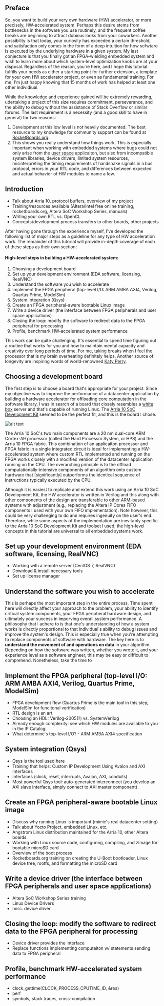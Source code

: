## Preface
So, you want to build your very own hardware (HW) accelerator, or more precisely, HW-accelerated system. Perhaps this desire stems from bottlenecks in the software you use routinely, and the frequent coffee breaks are beginning to attract dubious looks from your coworkers. Another possibility is that today, your curiosity has exceeded a certain threshold, and satisfaction only comes in the form of a deep intuition for how sofwtare is executed by the underlying hardware in a given system. My last conjecture is that you finally got an FPGA-wielding embedded system and wish to learn more about which system-level optimization knobs are at your disposal. Regardless of the reason, you're here, and I hope this tutorial fulfills your needs as either a starting point for further extension, a template for your own HW accelerator project, or even as fundamental training. For me, I'm just happy knowing that 15 months of work has helped at least one other individiual.

While the knowledge and experience gained will be extremely rewarding, udertaking a project of this size requires commitment, perseverance, and the ability to debug without the assistance of Stack Overflow or similar forums. The last requirement is a necessity (and a good skill to have in general) for two reasons:
1. Development at this low level is not heavily documented. The best resource to my knowledge for community support can be found at <a href="https://rocketboards.org/">RocketBoards.org</a>. 
2. This shows you really understand how things work. This is especially important when working with embedded systems where bugs could not only arise from the <a href="https://en.wikipedia.org/wiki/User_space">user space</a> applicaiton, but also from incompatible system libraries, device drivers, limited system resources, misinterpreting the timing requirements of handshake signals in a bus protocol, errors in your RTL code, and differences between expected and actual behavior of HW modules to name a few.

## Introduction
- Talk about Arria 10, protocol buffers, overview of my project
- Training/resources available (Altera/Intel free online training, rocketboards.org, Altera SoC Workshop Series, manuals)
- Writing your own RTL vs. OpenCL
- Concepts/development process transfers to other boards, other projects

After having gone through the experience myself, I've developed the following list of major steps as a guideline for any type of HW acceleration work. The remainder of this tutorial will provide in-depth coverage of each of these steps as their own section:

#### High-level steps in building a HW-accelerated system:
1. Choosing a development board
2. Set up your development environment (EDA software, licensing, RealVNC)
3. Understand the software you wish to accelerate
4. Implement the FPGA peripheral (top-level I/O: ARM AMBA AXI4, Verilog, Quartus Prime, ModelSim) 
5. System integration (Qsys)
6. Create an FPGA peripheral-aware bootable Linux image
7. Write a device driver (the interface between FPGA peripherals and user space applications)
8. Closing the loop: modify the software to redirect data to the FPGA peripheral for processing
9. Profile, benchmark HW-accelerated system performance

This work can be quite challenging. It's essential to spend time figuring out a routine that works for you and how to maintain mental capacity and creativity over long periods of time. For me, taking breaks when I feel the processor that is my brain overheating definitely helps. Another source of longevity are inspiring words of world-renowned <a href="https://www.youtube.com/watch?v=QGJuMBdaqIw">Katy Perry</a>.

## Choosing a development board
The first step is to choose a board that's appropriate for your project. Since my objective was to improve the performance of a datacenter application by building a hardware accelerator for offloading core computation in the software library, I was in search of a board that closely resembles a <a href="https://en.wikipedia.org/wiki/White_box_(computer_hardware)">white box</a> server and that's capable of running Linux. The <a href="https://www.altera.com/products/boards_and_kits/dev-kits/altera/arria-10-soc-development-kit.html">Arria 10 SoC Development Kit</a> seemed to be the perfect fit, and this is the board I chose.

![alt text](https://rocketboards.org/foswiki/pub/Documentation/Arria10SoCDevelopmentKit/arria10_soc_kit.png)

The Arria 10 SoC's two main components are a 20 nm dual-core ARM Cortex-A9 processor (called the Hard Processor System, or HPS) and the Arria 10 FPGA fabric. This combination of an applicaiton processor and FPGA fabric in a single integrated circuit is ideal for implementing a HW-accelerated system where custom RTL implemented and running on the FPGA works closely with a modified version of the datacenter application running on the CPU. The overarching principle is to the offload computationally-intensive components of an algorithm onto custom hardware that [significantly] outperforms the identical sequence of instructions typically executed by the CPU. 

Although it is easiest to replicate and extend this work using an Arria 10 SoC Development Kit, the HW accelerator is written in Verilog and this along with other components of the design are transferable to other ARM-based systems with adjustment (e.g., replacing the Altera IP Cores FIFO components I used with your own FIFO implementation). Note however, this could be very challenging to do and requires ingenuity on the user's end. Therefore, while some aspects of the implementation are inevitably specific to the Arria 10 SoC Development Kit and toolset I used, the high-level concepts in this tutorial are universal to all embedded systems work. 

## Set up your development environment (EDA software, licensing, RealVNC)
- Working with a remote server (CentOS 7, RealVNC)
- Download & install necessary tools
- Set up license manager

## Understand the software you wish to accelerate
This is perhaps the most important step in the entire process. Time spent here will directly affect your approach to the problem, your ability to identify critical system components, your FPGA peripheral hardware design, and ultimately your success in imporving overall system performance. A philosophy that I adhere to is that one's understanding of how a system works is directly proportional to that individual's ability to debug issues and improve the system's design. This is especially true when you're attempting to replace components of software with hardware. The key here is to **understand the movement of and operations on data** in your algorithm. Depending on how the software was written, whether you wrote it, and your experience level as a software engineer, this may be easy or difficult to comprehend. Nonetheless, take the time to

## Implement the FPGA peripheral (top-level I/O: ARM AMBA AXI4, Verilog, Quartus Prime, ModelSim)
- FPGA development flow (Quartus Prime is the main tool in this step, ModelSim for funcitonal verification)
- RTL design is an art
- Choosing an HDL: Verilog-2005(?) vs. SystemVerilog
- Already enough complexity: see which HW modules are available to you in the IP Catalog
- What determine's top-level I/O? - ARM AMBA AXI4 specification

## System integration (Qsys)
- Qsys is the tool used here
- Training that helps: Custom IP Development Using Avalon and AXI Interfaces
- Interfaces (clock, reset, interrupts, Avalon, AXI, conduits)
- Most powerful Qsys tool: auto-generated interconnect (you develop an AXI slave interface, simply connect to AXI master component)

## Create an FPGA peripheral-aware bootable Linux image
- Discuss why running Linux is important (mimic's real datacenter setting)
- Talk about Yocto Project, embedded Linux, etc.
- Angstrom Linux distribution maintained for the Arria 10, other Altera boards
- Working with Linux source code, configuring, compiling, and zImage for bootable microSD card
- Overview of the boot process
- Rocketboards.org training on creating the U-Boot bootloader, Linux device tree, rootfs, and formatting the microSD card

## Write a device driver (the interface between FPGA peripherals and user space applications)
- Altera SoC Workshop Series training
- Linux Device Drivers
- misc. device driver

## Closing the loop: modify the software to redirect data to the FPGA peripheral for processing
- Device driver provides the interface
- Replace functions implementing computaiton w/ statements sending data to FPGA peripheral

## Profile, benchmark HW-accelerated system performance
- clock_gettime(CLOCK_PROCESS_CPUTIME_ID, &res)
- perf
- symbols, stack traces, cross-compilation
